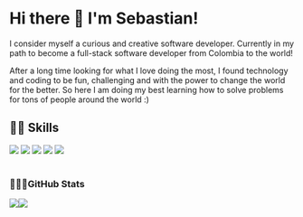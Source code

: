 # Hi there 👋 I'm Sebastian!

I consider myself a curious and creative software developer. Currently in my path to become a full-stack software developer from Colombia to the world!

After a long time looking for what I love doing the most, I found technology and coding to be fun, challenging and with the power to change the world for the better. So here I am doing my best learning how to solve problems for tons of people around the world :)

## 👨‍🍳 Skills

<div>
    <img src="https://img.shields.io/badge/Python-%233a75a5.svg?logo=python&logoColor=white">
    <img src="https://img.shields.io/badge/HTML-yellow?&logo=HTML5&logoColor=white">
    <img src="https://img.shields.io/badge/CSS-blue?&logo=CSS3&logoColor=white">
    <img src="https://img.shields.io/badge/JavaScript-green?&logo=JavaScript&logoColor=white">
    <img src="https://img.shields.io/badge/C_lenguage-black?&logo=C&logoColor=white">
</div>
<br>

### 🚴🏻‍♂️GitHub Stats

<div style="display:flex; flex-direction:row;">
<img src="https://github-readme-stats.vercel.app/api?username=Sebas93cay&show_icons=true&theme=dark">
<img src="https://github-readme-stats.vercel.app/api/top-langs/?username=Sebas93cay&layout=compact&theme=dark">    
</div>



